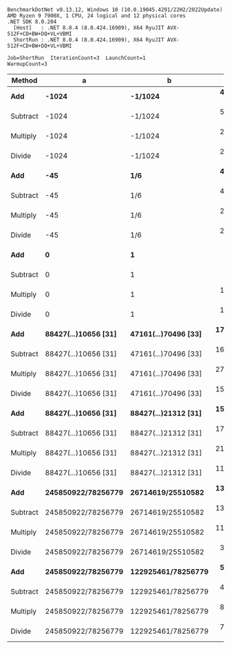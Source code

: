 ```

BenchmarkDotNet v0.13.12, Windows 10 (10.0.19045.4291/22H2/2022Update)
AMD Ryzen 9 7900X, 1 CPU, 24 logical and 12 physical cores
.NET SDK 8.0.204
  [Host]   : .NET 8.0.4 (8.0.424.16909), X64 RyuJIT AVX-512F+CD+BW+DQ+VL+VBMI
  ShortRun : .NET 8.0.4 (8.0.424.16909), X64 RyuJIT AVX-512F+CD+BW+DQ+VL+VBMI

Job=ShortRun  IterationCount=3  LaunchCount=1  
WarmupCount=3  

```
| Method   | a                    | b                    | Mean       | Error      | StdDev    | Gen0   | Allocated |
|--------- |--------------------- |--------------------- |-----------:|-----------:|----------:|-------:|----------:|
| **Add**      | **-1024**                | **-1/1024**              |  **47.755 ns** |  **2.3811 ns** | **0.1305 ns** |      **-** |         **-** |
| Subtract | -1024                | -1/1024              |  51.245 ns |  0.9291 ns | 0.0509 ns |      - |         - |
| Multiply | -1024                | -1/1024              |  27.798 ns |  0.8816 ns | 0.0483 ns |      - |         - |
| Divide   | -1024                | -1/1024              |  24.060 ns |  0.6323 ns | 0.0347 ns |      - |         - |
| **Add**      | **-45**                  | **1/6**                  |  **49.038 ns** |  **2.1586 ns** | **0.1183 ns** |      **-** |         **-** |
| Subtract | -45                  | 1/6                  |  48.636 ns |  1.0834 ns | 0.0594 ns |      - |         - |
| Multiply | -45                  | 1/6                  |  28.730 ns |  2.0382 ns | 0.1117 ns |      - |         - |
| Divide   | -45                  | 1/6                  |  22.475 ns |  0.2316 ns | 0.0127 ns |      - |         - |
| **Add**      | **0**                    | **1**                    |   **7.114 ns** |  **0.4208 ns** | **0.0231 ns** |      **-** |         **-** |
| Subtract | 0                    | 1                    |   7.299 ns |  0.4713 ns | 0.0258 ns |      - |         - |
| Multiply | 0                    | 1                    |  15.823 ns |  2.2465 ns | 0.1231 ns |      - |         - |
| Divide   | 0                    | 1                    |  19.744 ns |  1.8066 ns | 0.0990 ns |      - |         - |
| **Add**      | **88427(...)10656 [31]** | **47161(...)70496 [33]** | **175.129 ns** |  **4.6609 ns** | **0.2555 ns** | **0.0095** |     **160 B** |
| Subtract | 88427(...)10656 [31] | 47161(...)70496 [33] | 167.980 ns |  1.9268 ns | 0.1056 ns | 0.0095 |     160 B |
| Multiply | 88427(...)10656 [31] | 47161(...)70496 [33] | 272.675 ns | 11.5981 ns | 0.6357 ns | 0.0048 |      80 B |
| Divide   | 88427(...)10656 [31] | 47161(...)70496 [33] | 151.317 ns | 29.1124 ns | 1.5957 ns | 0.0105 |     176 B |
| **Add**      | **88427(...)10656 [31]** | **88427(...)21312 [31]** | **158.937 ns** |  **8.3774 ns** | **0.4592 ns** | **0.0095** |     **160 B** |
| Subtract | 88427(...)10656 [31] | 88427(...)21312 [31] | 175.012 ns | 14.0122 ns | 0.7681 ns | 0.0095 |     160 B |
| Multiply | 88427(...)10656 [31] | 88427(...)21312 [31] | 212.760 ns | 12.0999 ns | 0.6632 ns | 0.0048 |      80 B |
| Divide   | 88427(...)10656 [31] | 88427(...)21312 [31] | 114.334 ns |  1.3527 ns | 0.0741 ns | 0.0072 |     120 B |
| **Add**      | **245850922/78256779**   | **26714619/25510582**    | **136.041 ns** |  **8.8655 ns** | **0.4859 ns** | **0.0076** |     **128 B** |
| Subtract | 245850922/78256779   | 26714619/25510582    | 139.052 ns |  5.1999 ns | 0.2850 ns | 0.0076 |     128 B |
| Multiply | 245850922/78256779   | 26714619/25510582    | 111.201 ns |  0.8598 ns | 0.0471 ns | 0.0076 |     128 B |
| Divide   | 245850922/78256779   | 26714619/25510582    |  39.262 ns |  1.1485 ns | 0.0630 ns | 0.0038 |      64 B |
| **Add**      | **245850922/78256779**   | **122925461/78256779**   |  **53.098 ns** |  **2.2109 ns** | **0.1212 ns** |      **-** |         **-** |
| Subtract | 245850922/78256779   | 122925461/78256779   |  46.381 ns |  0.4607 ns | 0.0253 ns |      - |         - |
| Multiply | 245850922/78256779   | 122925461/78256779   |  81.162 ns |  1.8966 ns | 0.1040 ns | 0.0038 |      64 B |
| Divide   | 245850922/78256779   | 122925461/78256779   |  73.937 ns |  2.8230 ns | 0.1547 ns | 0.0057 |      96 B |
